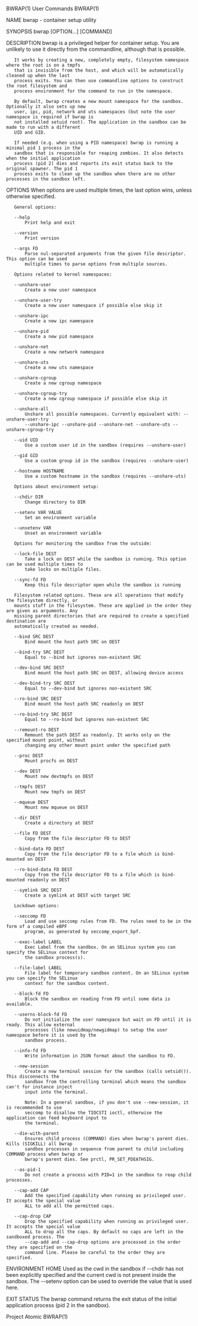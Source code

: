 BWRAP(1)                                     User Commands                                    BWRAP(1)

NAME
       bwrap - container setup utility

SYNOPSIS
       bwrap [OPTION...] [COMMAND]

DESCRIPTION
       bwrap is a privileged helper for container setup. You are unlikely to use it directly from the
       commandline, although that is possible.

       It works by creating a new, completely empty, filesystem namespace where the root is on a tmpfs
       that is invisible from the host, and which will be automatically cleaned up when the last
       process exits. You can then use commandline options to construct the root filesystem and
       process environment for the command to run in the namespace.

       By default, bwrap creates a new mount namespace for the sandbox. Optionally it also sets up new
       user, ipc, pid, network and uts namespaces (but note the user namespace is required if bwrap is
       not installed setuid root). The application in the sandbox can be made to run with a different
       UID and GID.

       If needed (e.g. when using a PID namespace) bwrap is running a minimal pid 1 process in the
       sandbox that is responsible for reaping zombies. It also detects when the initial application
       process (pid 2) dies and reports its exit status back to the original spawner. The pid 1
       process exits to clean up the sandbox when there are no other processes in the sandbox left.

OPTIONS
       When options are used multiple times, the last option wins, unless otherwise specified.

       General options:

       --help
           Print help and exit

       --version
           Print version

       --args FD
           Parse nul-separated arguments from the given file descriptor. This option can be used
           multiple times to parse options from multiple sources.

       Options related to kernel namespaces:

       --unshare-user
           Create a new user namespace

       --unshare-user-try
           Create a new user namespace if possible else skip it

       --unshare-ipc
           Create a new ipc namespace

       --unshare-pid
           Create a new pid namespace

       --unshare-net
           Create a new network namespace

       --unshare-uts
           Create a new uts namespace

       --unshare-cgroup
           Create a new cgroup namespace

       --unshare-cgroup-try
           Create a new cgroup namespace if possible else skip it

       --unshare-all
           Unshare all possible namespaces. Currently equivalent with: --unshare-user-try
           --unshare-ipc --unshare-pid --unshare-net --unshare-uts --unshare-cgroup-try

       --uid UID
           Use a custom user id in the sandbox (requires --unshare-user)

       --gid GID
           Use a custom group id in the sandbox (requires --unshare-user)

       --hostname HOSTNAME
           Use a custom hostname in the sandbox (requires --unshare-uts)

       Options about environment setup:

       --chdir DIR
           Change directory to DIR

       --setenv VAR VALUE
           Set an environment variable

       --unsetenv VAR
           Unset an environment variable

       Options for monitoring the sandbox from the outside:

       --lock-file DEST
           Take a lock on DEST while the sandbox is running. This option can be used multiple times to
           take locks on multiple files.

       --sync-fd FD
           Keep this file descriptor open while the sandbox is running

       Filesystem related options. These are all operations that modify the filesystem directly, or
       mounts stuff in the filesystem. These are applied in the order they are given as arguments. Any
       missing parent directories that are required to create a specified destination are
       automatically created as needed.

       --bind SRC DEST
           Bind mount the host path SRC on DEST

       --bind-try SRC DEST
           Equal to --bind but ignores non-existent SRC

       --dev-bind SRC DEST
           Bind mount the host path SRC on DEST, allowing device access

       --dev-bind-try SRC DEST
           Equal to --dev-bind but ignores non-existent SRC

       --ro-bind SRC DEST
           Bind mount the host path SRC readonly on DEST

       --ro-bind-try SRC DEST
           Equal to --ro-bind but ignores non-existent SRC

       --remount-ro DEST
           Remount the path DEST as readonly. It works only on the specified mount point, without
           changing any other mount point under the specified path

       --proc DEST
           Mount procfs on DEST

       --dev DEST
           Mount new devtmpfs on DEST

       --tmpfs DEST
           Mount new tmpfs on DEST

       --mqueue DEST
           Mount new mqueue on DEST

       --dir DEST
           Create a directory at DEST

       --file FD DEST
           Copy from the file descriptor FD to DEST

       --bind-data FD DEST
           Copy from the file descriptor FD to a file which is bind-mounted on DEST

       --ro-bind-data FD DEST
           Copy from the file descriptor FD to a file which is bind-mounted readonly on DEST

       --symlink SRC DEST
           Create a symlink at DEST with target SRC

       Lockdown options:

       --seccomp FD
           Load and use seccomp rules from FD. The rules need to be in the form of a compiled eBPF
           program, as generated by seccomp_export_bpf.

       --exec-label LABEL
           Exec Label from the sandbox. On an SELinux system you can specify the SELinux context for
           the sandbox process(s).

       --file-label LABEL
           File label for temporary sandbox content. On an SELinux system you can specify the SELinux
           context for the sandbox content.

       --block-fd FD
           Block the sandbox on reading from FD until some data is available.

       --userns-block-fd FD
           Do not initialize the user namespace but wait on FD until it is ready. This allow external
           processes (like newuidmap/newgidmap) to setup the user namespace before it is used by the
           sandbox process.

       --info-fd FD
           Write information in JSON format about the sandbox to FD.

       --new-session
           Create a new terminal session for the sandbox (calls setsid()). This disconnects the
           sandbox from the controlling terminal which means the sandbox can't for instance inject
           input into the terminal.

           Note: In a general sandbox, if you don't use --new-session, it is recommended to use
           seccomp to disallow the TIOCSTI ioctl, otherwise the application can feed keyboard input to
           the terminal.

       --die-with-parent
           Ensures child process (COMMAND) dies when bwrap's parent dies. Kills (SIGKILL) all bwrap
           sandbox processes in sequence from parent to child including COMMAND process when bwrap or
           bwrap's parent dies. See prctl, PR_SET_PDEATHSIG.

       --as-pid-1
           Do not create a process with PID=1 in the sandbox to reap child processes.

       --cap-add CAP
           Add the specified capability when running as privileged user. It accepts the special value
           ALL to add all the permitted caps.

       --cap-drop CAP
           Drop the specified capability when running as privileged user. It accepts the special value
           ALL to drop all the caps. By default no caps are left in the sandboxed process. The
           --cap-add and --cap-drop options are processed in the order they are specified on the
           command line. Please be careful to the order they are specified.

ENVIRONMENT
       HOME
           Used as the cwd in the sandbox if --chdir has not been explicitly specified and the current
           cwd is not present inside the sandbox. The --setenv option can be used to override the
           value that is used here.

EXIT STATUS
       The bwrap command returns the exit status of the initial application process (pid 2 in the
       sandbox).

Project Atomic                                                                                BWRAP(1)

